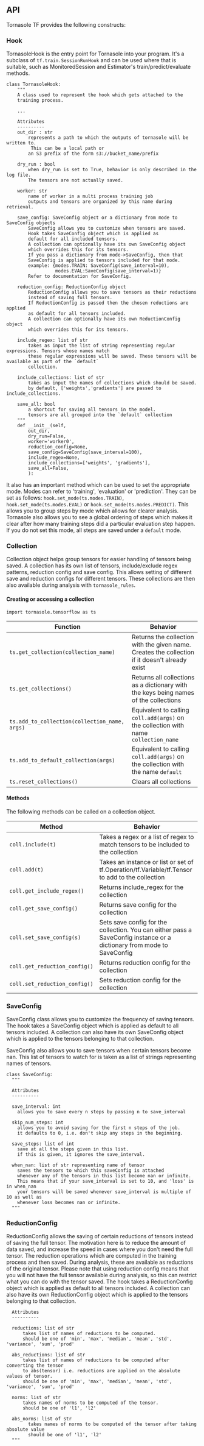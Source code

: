 ## API

Tornasole TF provides the following constructs:
### Hook
TornasoleHook is the entry point for Tornasole into your program. 
It's a subclass of `tf.train.SessionRunHook` and can be used where that is suitable, 
such as MonitoredSession and Estimator's train/predict/evaluate methods. 

```
class TornasoleHook:
    """
    A class used to represent the hook which gets attached to the 
    training process. 
    
    ...

    Attributes
    ----------
    out_dir : str
        represents a path to which the outputs of tornasole will be written to.
         This can be a local path or
        an S3 prefix of the form s3://bucket_name/prefix 
        
    dry_run : bool
        when dry_run is set to True, behavior is only described in the log file.
        The tensors are not actually saved. 
        
    worker: str
        name of worker in a multi process training job
        outputs and tensors are organized by this name during retrieval.
        
    save_config: SaveConfig object or a dictionary from mode to SaveConfig objects
        SaveConfig allows you to customize when tensors are saved. 
        Hook takes SaveConfig object which is applied as 
        default for all included tensors.
        A collection can optionally have its own SaveConfig object 
        which overrides this for its tensors.
        If you pass a dictionary from mode->SaveConfig, then that
        SaveConfig is applied to tensors included for that mode.
        example: {modes.TRAIN: SaveConfig(save_interval=10), 
                  modes.EVAL:SaveConfig(save_interval=1)}
        Refer to documentation for SaveConfig.
    
    reduction_config: ReductionConfig object
        ReductionConfig allows you to save tensors as their reductions 
        instead of saving full tensors. 
        If ReductionConfig is passed then the chosen reductions are applied
        as default for all tensors included.
        A collection can optionally have its own ReductionConfig object
        which overrides this for its tensors. 
       
    include_regex: list of str
        takes as input the list of string representing regular expressions. Tensors whose names match
        these regular expressions will be saved. These tensors will be available as part of the `default`
        collection.
            
    include_collections: list of str
        takes as input the names of collections which should be saved.
        by default, ['weights','gradients'] are passed to include_collections.
    
    save_all: bool
        a shortcut for saving all tensors in the model.
        tensors are all grouped into the `default` collection
    """
    def __init__(self,
        out_dir,
        dry_run=False,
        worker='worker0',
        reduction_config=None,
        save_config=SaveConfig(save_interval=100),
        include_regex=None,
        include_collections=['weights', 'gradients'], 
        save_all=False,
        ):
```


It also has an important method which can be used to set the appropriate mode.
Modes can refer to 'training', 'evaluation' or 'prediction'. They can be set as follows:
```hook.set_mode(ts.modes.TRAIN)```, ```hook.set_mode(ts.modes.EVAL)``` or ```hook.set_mode(ts.modes.PREDICT)```.
This allows you to group steps by mode which allows for clearer analysis. Tornasole
also allows you to see a global ordering of steps which makes it clear after how many training
steps did a particular evaluation step happen. If you do not set this mode, all steps are saved under
a `default` mode.


### Collection

Collection object helps group tensors for easier handling of tensors being saved. 
A collection has its own list of tensors, include/exclude regex patterns, reduction config and save config. 
This allows setting of different save and reduction configs for different tensors. 
These collections are then also available during analysis with `tornasole_rules`. 

#### Creating or accessing a collection
```
import tornasole.tensorflow as ts
```

| Function |  Behavior |
|---|---|
| ```ts.get_collection(collection_name)```  |  Returns the collection with the given name. Creates the collection if it doesn't already exist |
| ```ts.get_collections()```  |  Returns all collections as a dictionary with the keys being names of the collections |
| ```ts.add_to_collection(collection_name, args)```  | Equivalent to calling `coll.add(args)` on the collection with name `collection_name` |
| ```ts.add_to_default_collection(args)```  | Equivalent to calling `coll.add(args)` on the collection with the name `default`|
| ```ts.reset_collections()```  | Clears all collections |

#### Methods
The following methods can be called on a collection object.

| Method  |  Behavior |
|---|---|
| ```coll.include(t)```  |  Takes a regex or a list of regex to match tensors to be included to the collection |
| ```coll.add(t)```  | Takes an instance or list or set of tf.Operation/tf.Variable/tf.Tensor to add to the collection  |
| ```coll.get_include_regex()```  | Returns include_regex for the collection  |
| ```coll.get_save_config()```  | Returns save config for the collection  |
| ```coll.set_save_config(s)```  | Sets save config for the collection. You can either pass a SaveConfig instance or a dictionary from mode to SaveConfig |
| ```coll.get_reduction_config()```  | Returns reduction config for the collection  |
| ```coll.set_reduction_config()```  | Sets reduction config for the collection  |

### SaveConfig
SaveConfig class allows you to customize the frequency of saving tensors. 
The hook takes a SaveConfig object which is applied as 
default to all tensors included. 
A collection can also have its own SaveConfig object which is applied 
to the tensors belonging to that collection.

SaveConfig also allows you to save tensors when certain tensors become nan. 
This list of tensors to watch for is taken as a list of strings representing names of tensors.
```
class SaveConfig:
  """
  
  Attributes
  ----------

  save_interval: int
    allows you to save every n steps by passing n to save_interval  

  skip_num_steps: int
    allows you to avoid saving for the first n steps of the job.
    it defaults to 0, i.e. don't skip any steps in the beginning.

  save_steps: list of int
    save at all the steps given in this list.
    if this is given, it ignores the save_interval.

  when_nan: list of str representing name of tensor
    saves the tensors to which this saveConfig is attached
    whenever any of the tensors in this list become nan or infinite.
    This means that if your save_interval is set to 10, and 'loss' is in when_nan
    your tensors will be saved whenever save_interval is multiple of 10 as well as
    whenever loss becomes nan or infinite.
  """
```  

### ReductionConfig 
ReductionConfig allows the saving of certain reductions of tensors instead
of saving the full tensor. The motivation here is to reduce the amount of data
saved, and increase the speed in cases where you don't need the full
tensor.  The reduction operations which are computed in the training process
and then saved. 
During analysis, these are available as reductions of the original tensor. 
Please note that using reduction config means that you will not have
the full tensor available during analysis, so this can restrict what you can do with the tensor saved.
The hook takes a ReductionConfig object which is applied as default to all tensors included. 
A collection can also have its own ReductionConfig object which is applied 
to the tensors belonging to that collection.

```
  Attributes
  ----------

  reductions: list of str
      takes list of names of reductions to be computed.
      should be one of 'min', 'max', 'median', 'mean', 'std', 'variance', 'sum', 'prod'

  abs_reductions: list of str
      takes list of names of reductions to be computed after converting the tensor
      to abs(tensor) i.e. reductions are applied on the absolute values of tensor.
      should be one of 'min', 'max', 'median', 'mean', 'std', 'variance', 'sum', 'prod'

  norms: list of str
      takes names of norms to be computed of the tensor.
      should be one of 'l1', 'l2'

  abs_norms: list of str
        takes names of norms to be computed of the tensor after taking absolute value
        should be one of 'l1', 'l2'
  """
```

